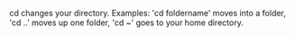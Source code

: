 cd changes your directory. Examples: 'cd foldername' moves into a folder, 'cd ..' moves up one folder, 'cd ~' goes to your home directory.
